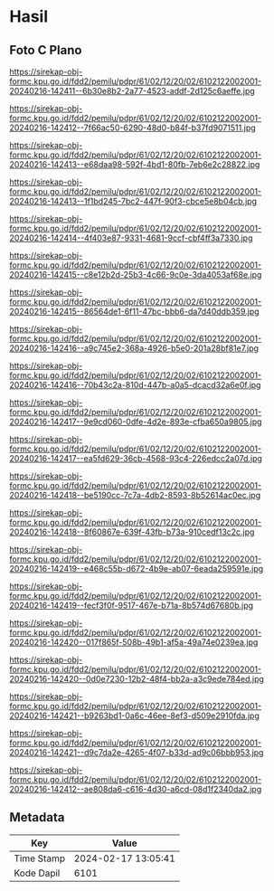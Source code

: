 # Hasil

## Foto C Plano

https://sirekap-obj-formc.kpu.go.id/fdd2/pemilu/pdpr/61/02/12/20/02/6102122002001-20240216-142411--6b30e8b2-2a77-4523-addf-2d125c6aeffe.jpg

https://sirekap-obj-formc.kpu.go.id/fdd2/pemilu/pdpr/61/02/12/20/02/6102122002001-20240216-142412--7f66ac50-6290-48d0-b84f-b37fd9071511.jpg

https://sirekap-obj-formc.kpu.go.id/fdd2/pemilu/pdpr/61/02/12/20/02/6102122002001-20240216-142413--e68daa98-592f-4bd1-80fb-7eb6e2c28822.jpg

https://sirekap-obj-formc.kpu.go.id/fdd2/pemilu/pdpr/61/02/12/20/02/6102122002001-20240216-142413--1f1bd245-7bc2-447f-90f3-cbce5e8b04cb.jpg

https://sirekap-obj-formc.kpu.go.id/fdd2/pemilu/pdpr/61/02/12/20/02/6102122002001-20240216-142414--4f403e87-9331-4681-9ccf-cbf4ff3a7330.jpg

https://sirekap-obj-formc.kpu.go.id/fdd2/pemilu/pdpr/61/02/12/20/02/6102122002001-20240216-142415--c8e12b2d-25b3-4c66-9c0e-3da4053af68e.jpg

https://sirekap-obj-formc.kpu.go.id/fdd2/pemilu/pdpr/61/02/12/20/02/6102122002001-20240216-142415--86564de1-6f11-47bc-bbb6-da7d40ddb359.jpg

https://sirekap-obj-formc.kpu.go.id/fdd2/pemilu/pdpr/61/02/12/20/02/6102122002001-20240216-142416--a9c745e2-368a-4926-b5e0-201a28bf81e7.jpg

https://sirekap-obj-formc.kpu.go.id/fdd2/pemilu/pdpr/61/02/12/20/02/6102122002001-20240216-142416--70b43c2a-810d-447b-a0a5-dcacd32a6e0f.jpg

https://sirekap-obj-formc.kpu.go.id/fdd2/pemilu/pdpr/61/02/12/20/02/6102122002001-20240216-142417--9e9cd060-0dfe-4d2e-893e-cfba650a9805.jpg

https://sirekap-obj-formc.kpu.go.id/fdd2/pemilu/pdpr/61/02/12/20/02/6102122002001-20240216-142417--ea5fd629-36cb-4568-93c4-226edcc2a07d.jpg

https://sirekap-obj-formc.kpu.go.id/fdd2/pemilu/pdpr/61/02/12/20/02/6102122002001-20240216-142418--be5190cc-7c7a-4db2-8593-8b52614ac0ec.jpg

https://sirekap-obj-formc.kpu.go.id/fdd2/pemilu/pdpr/61/02/12/20/02/6102122002001-20240216-142418--8f60867e-639f-43fb-b73a-910cedf13c2c.jpg

https://sirekap-obj-formc.kpu.go.id/fdd2/pemilu/pdpr/61/02/12/20/02/6102122002001-20240216-142419--e468c55b-d672-4b9e-ab07-6eada259591e.jpg

https://sirekap-obj-formc.kpu.go.id/fdd2/pemilu/pdpr/61/02/12/20/02/6102122002001-20240216-142419--fecf3f0f-9517-467e-b71a-8b574d67680b.jpg

https://sirekap-obj-formc.kpu.go.id/fdd2/pemilu/pdpr/61/02/12/20/02/6102122002001-20240216-142420--017f865f-508b-49b1-af5a-49a74e0239ea.jpg

https://sirekap-obj-formc.kpu.go.id/fdd2/pemilu/pdpr/61/02/12/20/02/6102122002001-20240216-142420--0d0e7230-12b2-48f4-bb2a-a3c9ede784ed.jpg

https://sirekap-obj-formc.kpu.go.id/fdd2/pemilu/pdpr/61/02/12/20/02/6102122002001-20240216-142421--b9263bd1-0a6c-46ee-8ef3-d509e2910fda.jpg

https://sirekap-obj-formc.kpu.go.id/fdd2/pemilu/pdpr/61/02/12/20/02/6102122002001-20240216-142421--d9c7da2e-4265-4f07-b33d-ad9c06bbb953.jpg

https://sirekap-obj-formc.kpu.go.id/fdd2/pemilu/pdpr/61/02/12/20/02/6102122002001-20240216-142412--ae808da6-c616-4d30-a6cd-08d1f2340da2.jpg


## Metadata

| Key        | Value               |
| ---------- | ------------------- |
| Time Stamp | 2024-02-17 13:05:41 |
| Kode Dapil | 6101                |



